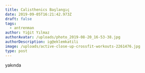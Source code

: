 ```yaml
---
title: Calisthenics Başlangıç
date: 2019-09-05T16:21:42.973Z
draft: false
tags:
  - antrenman
author: Yiğit Yılmaz
authorAvatar: /uploads/photo_2019-08-20_16-53-38.jpg
authorDescription: ig@eklemkatili
image: /uploads/active-close-up-crossfit-workouts-2261476.jpg
type: post
---
```

yakında
